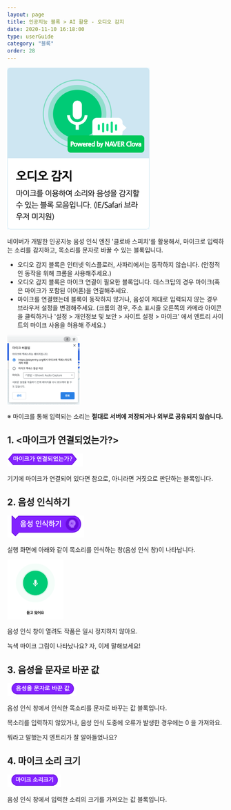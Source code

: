 ```yaml
---
layout: page
title: 인공지능 블록 > AI 활용 - 오디오 감지
date: 2020-11-10 16:18:00
type: userGuide
category: "블록"
order: 28
---
```


![ai-block-audio](images/window/ai-block-audio.png)

네이버가 개발한 인공지능 음성 인식 엔진 '클로바 스피치'를 활용해서, 마이크로 입력하는 소리를 감지하고, 목소리를 문자로 바꿀 수 있는 블록입니다.
+ 오디오 감지 블록은 인터넷 익스플로러, 사파리에서는 동작하지 않습니다.
(안정적인 동작을 위해 크롬을 사용해주세요.)
+ 오디오 감지 블록은 마이크 연결이 필요한 블록입니다. 데스크탑의 경우 마이크(혹은 마이크가 포함된 이어폰)을 연결해주세요.
+ 마이크를 연결했는데 블록이 동작하지 않거나, 음성이 제대로 입력되지 않는 경우 브라우저 설정을 변경해주세요.
(크롬의 경우, 주소 표시줄 오른쪽의 카메라 아이콘을 클릭하거나 '설정 > 개인정보 및 보안 > 사이트 설정 > 마이크' 에서 엔트리 사이트의 마이크 사용을 허용해 주세요.)

<img src="images/window/mic-access.png" alt="mic-access" style="zoom: 50%;" />    

※ 마이크를 통해 입력되는 소리는 **절대로 서버에 저장되거나 외부로 공유되지 않습니다.**

## 1. <마이크가 연결되었는가?>

![block-ai-tts](images/block-ai-tts-01.png)

기기에 마이크가 연결되어 있다면 참으로, 아니라면 거짓으로 판단하는 블록입니다.

## 2. 음성 인식하기

![block-ai-tts](images/block-ai-tts-02.png)

실행 화면에 아래와 같이 목소리를 인식하는 창(음성 인식 창)이 나타납니다.

<img src="images/window/input-voice.png" alt="input-voice" style="zoom:50%;" />

음성 인식 창이 열려도 작품은 일시 정지하지 않아요.

녹색 마이크 그림이 나타났나요? 자, 이제 말해보세요!

## 3. 음성을 문자로 바꾼 값

![block-ai-tts](images/block-ai-tts-03.png)

음성 인식 창에서 인식한 목소리를 문자로 바꾸는 값 블록입니다.

목소리를 입력하지 않았거나, 음성 인식 도중에 오류가 발생한 경우에는 0 을 가져와요.

뭐라고 말했는지 엔트리가 잘 알아들었나요?

## 4. 마이크 소리 크기

![block-ai-tts](images/block-ai-tts-04.png)

음성 인식 창에서 입력한 소리의 크기를 가져오는 값 블록입니다.
